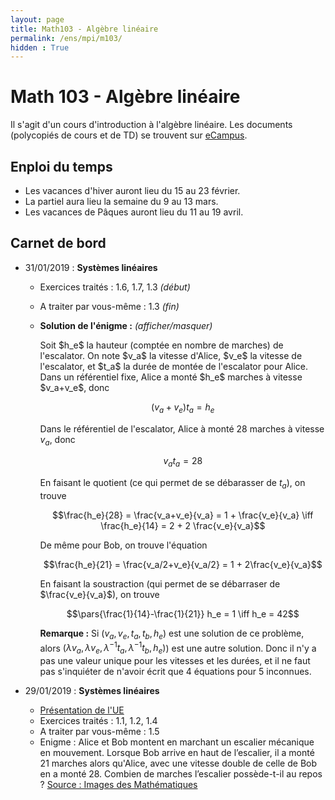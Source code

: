 ```yaml
---
layout: page
title: Math103 - Algèbre linéaire
permalink: /ens/mpi/m103/
hidden : True
---
```

<script type="text/javascript">
<!--
    function toggle_visibility(id) {
       var elt = document.getElementById(id);
       if(elt.style.display == 'block')
          elt.style.display = 'none';
       else
          elt.style.display = 'block';
    }
//-->
</script>


# Math 103 - Algèbre linéaire

Il s'agit d'un cours d'introduction à l'algèbre linéaire. Les documents (polycopiés de cours et de TD) se trouvent sur [eCampus](https://ecampus.paris-saclay.fr).


## Enploi du temps

* Les vacances d'hiver auront lieu du 15 au 23 février.
* La partiel aura lieu la semaine du 9 au 13 mars.
* Les vacances de Pâques auront lieu du 11 au 19 avril.

## Carnet de bord


- <span class="date">31/01/2019 :</span> **Systèmes linéaires**
	* Exercices traités : 1.6, 1.7, 1.3 *(début)*
	* A traiter par vous-même : 1.3 *(fin)*
	* **Solution de l'énigme :** <span onclick="toggle_visibility('enigme');">*(afficher/masquer)*</span>
		<div id="enigme" class="sol">
		Soit $h_e$ la hauteur (comptée en nombre de marches) de l'escalator. On note $v_a$ la vitesse d'Alice, $v_e$ la vitesse de l'escalator, et $t_a$ la durée de montée de l'escalator pour Alice. Dans un référentiel fixe, Alice a monté $h_e$ marches à vitesse $v_a+v_e$, donc
		
		$$(v_a + v_e) t_a = h_e$$
		
		Dans le référentiel de l'escalator, Alice à monté 28 marches à vitesse $v_a$, donc
		
		$$v_a t_a = 28$$
		
		En faisant le quotient (ce qui permet de se débarasser de $t_a$), on trouve
		
		$$\frac{h_e}{28} = \frac{v_a+v_e}{v_a} =  1 + \frac{v_e}{v_a} \iff \frac{h_e}{14} = 2 + 2 \frac{v_e}{v_a}$$
		
		De même pour Bob, on trouve l'équation
		
		$$\frac{h_e}{21} = \frac{v_a/2+v_e}{v_a/2} =  1 + 2\frac{v_e}{v_a}$$
		
		En faisant la soustraction (qui permet de se débarraser de $\frac{v_e}{v_a}$), on trouve
		
		$$\pars{\frac{1}{14}-\frac{1}{21}} h_e = 1 \iff h_e = 42$$
	
		**Remarque :** Si $(v_a, v_e, t_a ,t_b, h_e)$ est une solution de ce problème, alors $(\lambda v_a, \lambda v_e, \lambda^{-1} t_a, \lambda^{-1} t_b, h_e)$) est une autre solution. Donc il n'y a pas une valeur unique pour les vitesses et les durées, et il ne faut pas s'inquiéter de n'avoir écrit que 4 équations pour 5 inconnues.</div>

- <span class="date">29/01/2019 :</span> **Systèmes linéaires**
	* [Présentation de l'UE](m103syllabus.pdf)
	* Exercices traités : 1.1, 1.2, 1.4
	* A traiter par vous-même : 1.5
	* Enigme : Alice et Bob montent en marchant un escalier mécanique en mouvement. Lorsque Bob arrive en haut de l’escalier, il a monté 21 marches alors qu'Alice, avec une vitesse double de celle de Bob en a monté 28. Combien de marches l’escalier possède-t-il au repos ? [Source : Images des Mathématiques](http://images.math.cnrs.fr/Janvier-2019-2e-defi.html)
			
